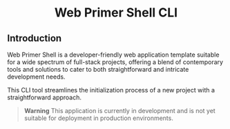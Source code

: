 <h1 align="center">
	Web Primer Shell CLI
</h1>

## Introduction

Web Primer Shell is a developer-friendly web application template suitable for a wide spectrum of full-stack projects, offering a blend of contemporary tools and solutions to cater to both straightforward and intricate development needs.

This CLI tool streamlines the initialization process of a new project with a straightforward approach.

> **Warning**
> This application is currently in development and is not yet suitable for deployment in production environments.
